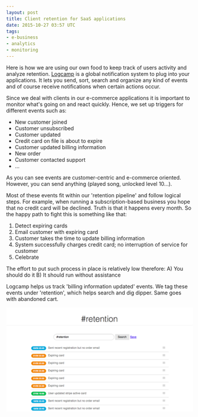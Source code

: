 ```yaml
---
layout: post
title: Client retention for SaaS applications
date: 2015-10-27 03:57 UTC
tags:
- e-business
- analytics
- monitoring
---
```


Here is how we are using our own food to keep track of users activity and analyze retention. [Logcamp](https://log.camp) is a global notification system to plug into your applications. It lets you send, sort, search and organize any kind of events and of course receive notifications when certain actions occur.

Since we deal with clients in our e-commerce applications it is important to monitor what's going on and react quickly. Hence, we set up triggers for different events such as:

- New customer joined
- Customer unsubscribed
- Customer updated
- Credit card on file is about to expire
- Customer updated billing information
- New order
- Customer contacted support
- ...

As you can see events are customer-centric and e-commerce oriented. However, you can send anything (played song, unlocked level 10...).

Most of these events fit within our 'retention pipeline' and follow logical steps. For example, when running a subscription-based business you hope that no credit card will be declined. Truth is that it happens every month. So the happy path to fight this is something like that:

1. Detect expiring cards
2. Email customer with expiring card
3. Customer takes the time to update billing information
4. System successfully charges credit card; no interruption of service for customer
5. Celebrate

The effort to put such process in place is relatively low therefore:
A) You should do it
B) It should run without assistance

Logcamp helps us track 'billing information updated' events. We tag these events under 'retention', which helps search and dig dipper. Same goes with abandoned cart.

![Customer retention with Logcamp](/assets/images/articles/customer_retention_logcamp.png)
